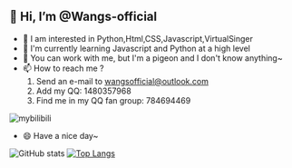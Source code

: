 ## 👋 Hi, I’m @Wangs-official
- 👀 I am interested in Python,Html,CSS,Javascript,VirtualSinger 
- 🌱 I'm currently learning Javascript and Python at a high level
- 💞️ You can work with me, but I'm a pigeon and I don't know anything~
- 📫 How to reach me ?
  1. Send an e-mail to wangsofficial@outlook.com
  2. Add my QQ: 1480357968
  3. Find me in my QQ fan group: 784694469
 
![mybilibili](https://stats.justsong.cn/api/bilibili/?id=2128949940)

- 😄 Have a nice day~

![GitHub stats](https://github-readme-stats.vercel.app/api?username=wangs-official)
[![Top Langs](https://github-readme-stats.vercel.app/api/top-langs/?username=wangs-official)](https://github.com/wangs-official/github-readme-stats)
